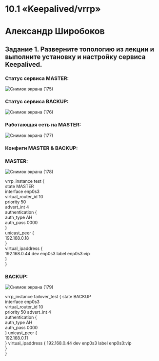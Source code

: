 # 10.1 «Keepalived/vrrp»
# Александр Широбоков
## Задание 1. Разверните топологию из лекции и выполните установку и настройку сервиса Keepalived.
### Статус сервиса MASTER:
![Снимок экрана (175)](https://user-images.githubusercontent.com/69298696/227924066-0d37fc50-9c99-4b06-8c66-2c0be8ba753f.png)
### Статус сервиса BACKUP:
![Снимок экрана (176)](https://user-images.githubusercontent.com/69298696/227924278-735af708-55d1-485f-aa4b-0a91b0afb8fe.png)
### Работающая сеть на MASTER:
![Снимок экрана (177)](https://user-images.githubusercontent.com/69298696/227924791-ced5fc61-a235-4322-8f51-2ceaccb8c7bc.png)
### Конфиги MASTER & BACKUP:
### MASTER:
![Снимок экрана (178)](https://user-images.githubusercontent.com/69298696/227925521-eeaf4c7d-2192-4156-87cf-f9f8dfd430e3.png)

vrrp_instance test {  
state MASTER  
interface enp0s3  
virtual_router_id 10  
priority 50   
advert_int 4  
authentication {  
auth_type AH  
auth_pass 0000  
}   
unicast_peer {  
192.168.0.18  
}   
virtual_ipaddress {   
192.168.0.44 dev enp0s3 label enp0s3:vip  
}   
}   
  

### BACKUP:
![Снимок экрана (179)](https://user-images.githubusercontent.com/69298696/227925617-09ba47a3-5857-47be-b9fa-0574974f510d.png)

vrrp_instance failover_test { 
state BACKUP  
interface enp0s3  
virtual_router_id 10  
priority 50 
advert_int 4  
authentication {  
auth_type AH  
auth_pass 0000  
} 
unicast_peer {  
192.168.0.11  
} 
virtual_ipaddress { 
192.168.0.44 dev enp0s3 label enp0s3:vip  
}   
}   
